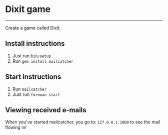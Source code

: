 # Dixit game
-------------

Create a game called Dixit.

## Install instructions
1. Just run `bin/setup`
2. Run `gem install mailcatcher`

## Start instructions
1. Run `mailcatcher`
2. Just run `foreman start`

## Viewing received e-mails
When you've started mailcatcher, you go to: `127.0.0.1:1080` to see the mail flowing in!

